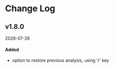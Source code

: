# Change Log
 
## v1.8.0
2026-07-26
  
#### Added
- option to restore previous analysis, using 'r' key 

